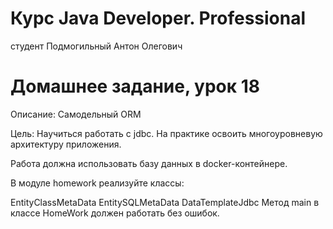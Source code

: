 # Курс Java Developer. Professional
студент Подмогильный Антон Олегович

# Домашнее задание, урок 18

Описание:
Самодельный ORM

Цель:
Научиться работать с jdbc.
На практике освоить многоуровневую архитектуру приложения.

Работа должна использовать базу данных в docker-контейнере.

В модуле homework реализуйте классы:

EntityClassMetaData
EntitySQLMetaData
DataTemplateJdbc
Метод main в классе HomeWork должен работать без ошибок.
